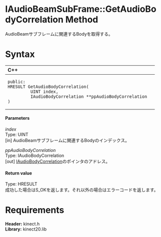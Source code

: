 IAudioBeamSubFrame::GetAudioBodyCorrelation Method  
==================================================  

AudioBeamサブフレームに関連するBodyを取得する。 <span id="syntaxSection"></span>

Syntax  
======  

<table>
<colgroup>
<col width="100%" />
</colgroup>
<thead>
<tr class="header">
<th align="left">C++</th>
</tr>
</thead>
<tbody>
<tr class="odd">
<td align="left"><pre><code>public:  
HRESULT GetAudioBodyCorrelation(  
         UINT index,  
         IAudioBodyCorrelation **ppAudioBodyCorrelation  
)</code></pre></td>
</tr>
</tbody>
</table>

<span id="ID4EG"></span>
#### Parameters  

*index*    
Type: UINT  
[in] AudioBeamサブフレームに関連するBodyのインデックス。  

*ppAudioBodyCorrelation*    
Type: IAudioBodyCorrelation  
[out] [IAudioBodyCorrelation](../../IAudioBodyCorrelation.md)のポインタのアドレス。  

<span id="ID4EP"></span>
#### Return value  

Type: HRESULT  
成功した場合はS\_OKを返します。それ以外の場合はエラーコードを返します。  

<span id="requirements"></span>

Requirements  
============  

**Header:** kinect.h  
**Library:** kinect20.lib  



<!--Please do not edit the data in the comment block below.-->
<!--
TOCTitle : GetAudioBodyCorrelation Method
RLTitle : IAudioBeamSubFrame::GetAudioBodyCorrelation Method
KeywordK : GetAudioBodyCorrelation method
KeywordK : IAudioBeamSubFrame::GetAudioBodyCorrelation method
KeywordF : IAudioBeamSubFrame::GetAudioBodyCorrelation
KeywordF : GetAudioBodyCorrelation
KeywordF : Microsoft.Kinect.kinect.IAudioBeamSubFrame.GetAudioBodyCorrelation(UINT,IAudioBodyCorrelation@)
KeywordA : M:Microsoft.Kinect.kinect.IAudioBeamSubFrame.GetAudioBodyCorrelation(UINT,IAudioBodyCorrelation@)
AssetID : M:Microsoft.Kinect.kinect.IAudioBeamSubFrame.GetAudioBodyCorrelation(UINT,IAudioBodyCorrelation@)
Locale : en-us
CommunityContent : 1
APIType : Managed
APILocation : 
APIName : Microsoft.Kinect.kinect.IAudioBeamSubFrame::GetAudioBodyCorrelation
TargetOS : Windows
TopicType : kbSyntax
DevLang : C++
DocSet : K4Wv2
ProjType : K4Wv2Proj
Technology : Kinect for Windows
Product : Kinect for Windows SDK v2
productversion : 20
-->
